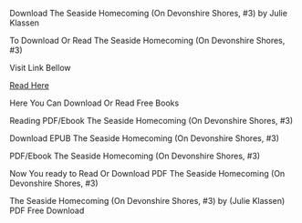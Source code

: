 Download The Seaside Homecoming (On Devonshire Shores, #3) by Julie Klassen

To Download Or Read The Seaside Homecoming (On Devonshire Shores, #3)

Visit Link Bellow

[Read Here](https://mobionlines.web.app/deadeye/209351087-the-seaside-homecoming)

Here You Can Download Or Read Free Books

Reading PDF/Ebook The Seaside Homecoming (On Devonshire Shores, #3)

Download EPUB The Seaside Homecoming (On Devonshire Shores, #3)

PDF/Ebook The Seaside Homecoming (On Devonshire Shores, #3)

Now You ready to Read Or Download PDF The Seaside Homecoming (On Devonshire Shores, #3)

The Seaside Homecoming (On Devonshire Shores, #3) by (Julie Klassen) PDF Free Download

